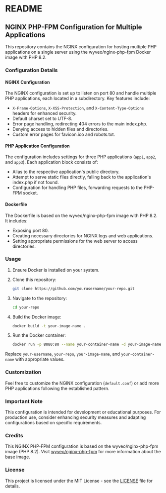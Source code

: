 # README

## NGINX PHP-FPM Configuration for Multiple Applications

This repository contains the NGINX configuration for hosting multiple PHP applications on a single server using the wyveo/nginx-php-fpm Docker image with PHP 8.2.

### Configuration Details

#### NGINX Configuration

The NGINX configuration is set up to listen on port 80 and handle multiple PHP applications, each located in a subdirectory. Key features include:

- `X-Frame-Options`, `X-XSS-Protection`, and `X-Content-Type-Options` headers for enhanced security.
- Default charset set to UTF-8.
- Error page handling, redirecting 404 errors to the main index.php.
- Denying access to hidden files and directories.
- Custom error pages for favicon.ico and robots.txt.

#### PHP Application Configuration

The configuration includes settings for three PHP applications (`app1`, `app2`, and `app3`). Each application block consists of:

- Alias to the respective application's public directory.
- Attempt to serve static files directly, falling back to the application's index.php if not found.
- Configuration for handling PHP files, forwarding requests to the PHP-FPM socket.

#### Dockerfile

The Dockerfile is based on the wyveo/nginx-php-fpm image with PHP 8.2. It includes:

- Exposing port 80.
- Creating necessary directories for NGINX logs and web applications.
- Setting appropriate permissions for the web server to access directories.

### Usage

1. Ensure Docker is installed on your system.
2. Clone this repository:

    ```bash
    git clone https://github.com/yourusername/your-repo.git
    ```

3. Navigate to the repository:

    ```bash
    cd your-repo
    ```

4. Build the Docker image:

    ```bash
    docker build -t your-image-name .
    ```

5. Run the Docker container:

    ```bash
    docker run -p 8080:80 --name your-container-name -d your-image-name
    ```

Replace `your-username`, `your-repo`, `your-image-name`, and `your-container-name` with appropriate values.

### Customization

Feel free to customize the NGINX configuration (`default.conf`) or add more PHP applications following the established pattern.

### Important Note

This configuration is intended for development or educational purposes. For production use, consider enhancing security measures and adapting configurations based on specific requirements.

### Credits

This NGINX PHP-FPM configuration is based on the wyveo/nginx-php-fpm image (PHP 8.2). Visit [wyveo/nginx-php-fpm](https://github.com/wyveo/nginx-php-fpm) for more information about the base image.

### License

This project is licensed under the MIT License - see the [LICENSE](LICENSE) file for details.